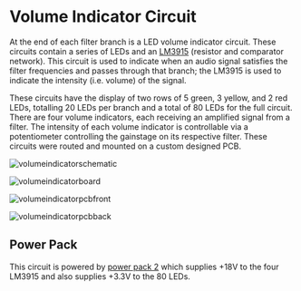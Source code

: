 # Volume Indicator Circuit

At the end of each filter branch is a LED volume indicator circuit. These circuits contain a series of LEDs and an [LM3915](http://pdf.datasheetcatalog.com/datasheet/nationalsemiconductor/DS005104.PDF) (resistor and comparator network). This circuit is used to indicate when an audio signal satisfies the filter frequencies and passes through that branch; the LM3915 is used to indicate the intensity (i.e. volume) of the signal. 

These circuits have the display of two rows of 5 green, 3 yellow, and 2 red LEDs, totalling 20 LEDs per branch and a total of 80 LEDs for the full circuit. There are four volume indicators, each receiving an amplified signal from a filter.  The intensity of each volume indicator is controllable via a potentiometer controlling the gainstage on its respective filter. These circuits were routed and mounted on a custom designed PCB.

![volumeindicatorschematic](/img/volumeindicatorschematic.jpg)

![volumeindicatorboard](/img/volumeindicatorboard.jpg)

![volumeindicatorpcbfront](/img/volumeindicatorpcbfront.jpg)

![volumeindicatorpcbback](/img/volumeindicatorpcbback.jpg)

## Power Pack

This circuit is powered by [power pack 2](/docs/power.md) which supplies +18V to the four LM3915 and also supplies +3.3V to the 80 LEDs.
